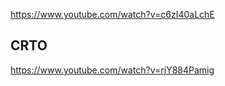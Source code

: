 https://www.youtube.com/watch?v=c6zI40aLchE





## CRTO
https://www.youtube.com/watch?v=rjY884Pamig